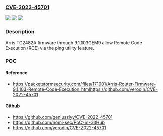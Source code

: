 ### [CVE-2022-45701](https://cve.mitre.org/cgi-bin/cvename.cgi?name=CVE-2022-45701)
![](https://img.shields.io/static/v1?label=Product&message=n%2Fa&color=blue)
![](https://img.shields.io/static/v1?label=Version&message=n%2Fa&color=blue)
![](https://img.shields.io/static/v1?label=Vulnerability&message=n%2Fa&color=brighgreen)

### Description

Arris TG2482A firmware through 9.1.103GEM9 allow Remote Code Execution (RCE) via the ping utility feature.

### POC

#### Reference
- https://packetstormsecurity.com/files/171001/Arris-Router-Firmware-9.1.103-Remote-Code-Execution.htmlhttps://github.com/yerodin/CVE-2022-45701

#### Github
- https://github.com/geniuszlyy/CVE-2022-45701
- https://github.com/nomi-sec/PoC-in-GitHub
- https://github.com/yerodin/CVE-2022-45701

